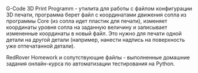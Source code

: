  G-Code 3D Print Programm - утилита для работы с файлом конфигурации 3D печати, программа берет файл с координатами движения сопла из программы Core (из сопла идет пластик для печати), изменяет координаты уровня сопла на заданную величину и записывает измененные координаты в новый файл. Это нужно для печати одной детали на другой детали (например, нанести надпись на поверхность уже отпечатанной детали).

 RedRover Homework и сопутствующие файлы - выполненные домашние задания онлайн-курса по автоматизации тестирования на Python.
